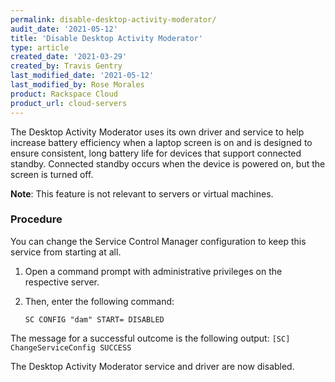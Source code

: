```yaml
---
permalink: disable-desktop-activity-moderator/
audit_date: '2021-05-12'
title: 'Disable Desktop Activity Moderator'
type: article
created_date: '2021-03-29'
created_by: Travis Gentry
last_modified_date: '2021-05-12'
last_modified_by: Rose Morales
product: Rackspace Cloud
product_url: cloud-servers
---
```


The Desktop Activity Moderator uses its own driver and service to help increase
battery efficiency when a laptop screen is on and is designed to ensure
consistent, long battery life for devices that support connected standby.
Connected standby occurs when the device is powered on, but the screen is turned
off.

**Note**: This feature is not relevant to servers or virtual machines.

### Procedure

You can change the Service Control Manager configuration to keep this service
from starting at all.

1. Open a command prompt with administrative privileges on the respective
   server.
2. Then, enter the following command:

       SC CONFIG "dam" START= DISABLED

The message for a successful outcome is the following output: `[SC]
ChangeServiceConfig SUCCESS`

The Desktop Activity Moderator service and driver are now disabled.
